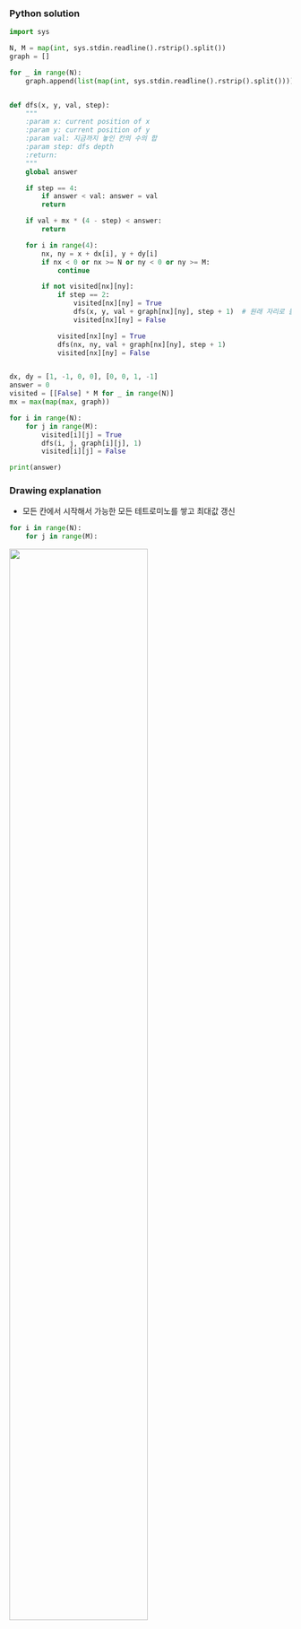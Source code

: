 ### Python solution
```python
import sys

N, M = map(int, sys.stdin.readline().rstrip().split())
graph = []

for _ in range(N):
    graph.append(list(map(int, sys.stdin.readline().rstrip().split())))


def dfs(x, y, val, step):
    """
    :param x: current position of x
    :param y: current position of y
    :param val: 지금까지 놓인 칸의 수의 합
    :param step: dfs depth
    :return:
    """
    global answer

    if step == 4:
        if answer < val: answer = val
        return

    if val + mx * (4 - step) < answer:
        return

    for i in range(4):
        nx, ny = x + dx[i], y + dy[i]
        if nx < 0 or nx >= N or ny < 0 or ny >= M:
            continue

        if not visited[nx][ny]:
            if step == 2:
                visited[nx][ny] = True
                dfs(x, y, val + graph[nx][ny], step + 1)  # 원래 자리로 돌아와서 재탐색
                visited[nx][ny] = False

            visited[nx][ny] = True
            dfs(nx, ny, val + graph[nx][ny], step + 1)
            visited[nx][ny] = False


dx, dy = [1, -1, 0, 0], [0, 0, 1, -1]
answer = 0
visited = [[False] * M for _ in range(N)]
mx = max(map(max, graph))

for i in range(N):
    for j in range(M):
        visited[i][j] = True
        dfs(i, j, graph[i][j], 1)
        visited[i][j] = False

print(answer)

```

### Drawing explanation
- 모든 칸에서 시작해서 가능한 모든 테트로미노를 쌓고 최대값 갱신
```python
for i in range(N):
    for j in range(M):
```
<img src="https://user-images.githubusercontent.com/59331040/223626582-90a2a3e9-79d4-4daf-9394-9c13a237ca45.PNG" width="70%">

